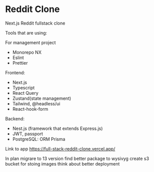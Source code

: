 # Reddit Clone

Next.js Reddit fullstack clone

Tools that are using:

For management project

-   Monorepo NX
-   Eslint
-   Prettier

Frontend:

-   Next.js
-   Typescript
-   React Query
-   Zustand(state management)
-   Tailwind, @headless/ui
-   React-hook-form

Backend:

-   Nest.js (framework that extends Express.js)
-   JWT, passport
-   PostgreSQL: ORM Prisma

Link to app https://full-stack-reddit-clone.vercel.app/

In plan
migrare to 13 version
find better package to wysivyg
create s3 bucket for stoing images
think about better deployment
